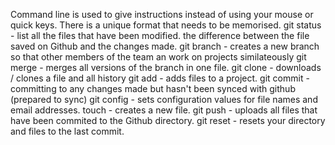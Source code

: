 Command line is used to give instructions instead of using your mouse or quick keys.  There is a unique format that  needs to be memorised.
git status - list all the files that have been modified.  the difference between the file saved on Github and the changes made.
git branch - creates a new branch so that other members of the team an work on projects similateously 
git merge - merges all versions of the branch in one file.
git clone - downloads / clones a file and all history
git add - adds files to a project.
git commit - committing to any changes made but hasn't been synced with github (prepared to sync)
git config - sets configuration values for file names and email addresses.
touch  - creates a new file.
git push - uploads all files that have been commited to the Github directory.
git reset - resets your directory and files to the last commit.